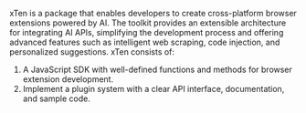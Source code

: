 
xTen is a package that enables developers to create cross-platform browser extensions powered by AI. The toolkit provides an extensible architecture for integrating AI APIs, simplifying the development process and offering advanced features such as intelligent web scraping, code injection, and personalized suggestions.
xTen consists of:
1. A JavaScript SDK with well-defined functions and methods for browser extension development.
2. Implement a plugin system with a clear API interface, documentation, and sample code.
